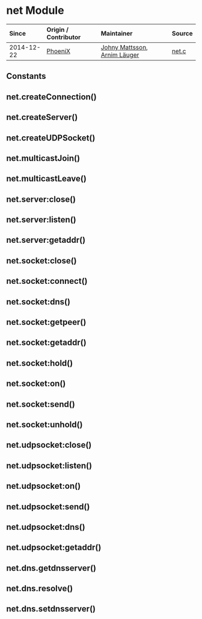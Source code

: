 # net Module
| Since  | Origin / Contributor  | Maintainer  | Source  |
| :----- | :-------------------- | :---------- | :------ |
| 2014-12-22 | [PhoeniX](https://github.com/djphoenix) | [Johny Mattsson](https://github.com/jmattsson), [Arnim Läuger](https://github.com/devsaurus) | [net.c](../../../components/modules/net.c)|
## Constants
## net.createConnection()
## net.createServer()
## net.createUDPSocket()
## net.multicastJoin()
## net.multicastLeave()
## net.server:close()
## net.server:listen()
## net.server:getaddr()
## net.socket:close()
## net.socket:connect()
## net.socket:dns()
## net.socket:getpeer()
## net.socket:getaddr()
## net.socket:hold()
## net.socket:on()
## net.socket:send()
## net.socket:unhold()
## net.udpsocket:close()
## net.udpsocket:listen()
## net.udpsocket:on()
## net.udpsocket:send()
## net.udpsocket:dns()
## net.udpsocket:getaddr()
## net.dns.getdnsserver()
## net.dns.resolve()
## net.dns.setdnsserver()
